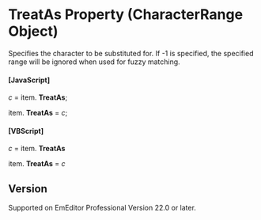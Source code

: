 # TreatAs Property (CharacterRange Object)

Specifies the character to be substituted for. If -1 is specified, the specified range will be ignored when used for fuzzy matching.

#### \[JavaScript\]

_c_ =
item. **TreatAs**;

item. **TreatAs** = _c_;

#### \[VBScript\]

_c_ =
item. **TreatAs**

item. **TreatAs** = _c_

## Version

Supported on EmEditor Professional Version 22.0 or later.